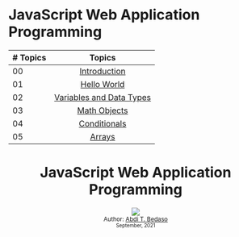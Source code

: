 # JavaScript Web Application Programming

| # Topics |                                                                       Topics                                                                        |
| -------- | :-------------------------------------------------------------------------------------------------------------------------------------------------: |
| 00       |                                                             [Introduction](./readMe.md)                                                             |
| 01       |                                                             [Hello World](./01-Hello-World)                                                         |
| 02       |                                      [Variables and Data Types](./02-Variables-and-Data-Types)                                                      |
| 03       |                                                         [Math Objects](./03-Math-Objects)                                                           |
| 04       |                                                            [Conditionals](./04-Conditionals)                                                        |
| 05       |                                                                  [Arrays](./05-Arrays)                                                              |

<div align="center">
  <h1> JavaScript Web Application Programming </h1>
  <a class="header-badge" target="_blank" href="https://www.linkedin.com/in/abdibedaso/">
    <img src="https://img.shields.io/badge/style--5eba00.svg?label=LinkedIn&logo=linkedin&style=social">
  </a>
  <br/>
<sub>Author:
    <a href="https://www.linkedin.com/in/abdibedaso/" target="_blank">Abdi T. Bedaso</a>
    <br>
    <small> September, 2021</small>
</sub>
</div>